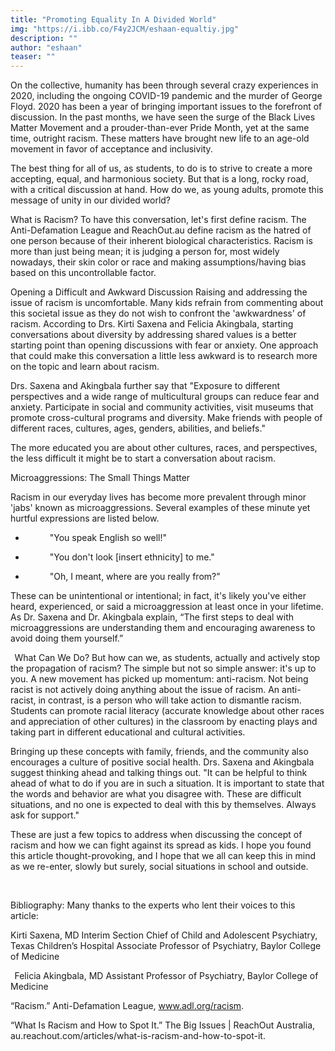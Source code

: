 ```yaml
---
title: "Promoting Equality In A Divided World"
img: "https://i.ibb.co/F4y2JCM/eshaan-equaltiy.jpg" 
description: ""
author: "eshaan"
teaser: ""
---
```

On the collective, humanity has been through several crazy experiences in 2020, including the ongoing COVID-19 pandemic and the murder of George Floyd. 2020 has been a year of bringing important issues to the forefront of discussion. In the past months, we have seen the surge of the Black Lives Matter Movement and a prouder-than-ever Pride Month, yet at the same time, outright racism. These matters have brought new life to an age-old movement in favor of acceptance and inclusivity. 

The best thing for all of us, as students, to do is to strive to create a more accepting, equal, and harmonious society. But that is a long, rocky road, with a critical discussion at hand. How do we, as young adults, promote this message of unity in our divided world? 


What is Racism? 
To have this conversation, let's first define racism. The Anti-Defamation League and ReachOut.au define racism as the hatred of one person because of their inherent biological characteristics. Racism is more than just being mean; it is judging a person for, most widely nowadays, their skin color or race and making assumptions/having bias based on this uncontrollable factor. 


Opening a Difficult and Awkward Discussion 
Raising and addressing the issue of racism is uncomfortable. Many kids refrain from commenting about this societal issue as they do not wish to confront the 'awkwardness' of racism. According to Drs. Kirti Saxena and Felicia Akingbala, starting conversations about diversity by addressing shared values is a better starting point than opening discussions with fear or anxiety. One approach that could make this conversation a little less awkward is to research more on the topic and learn about racism. 

Drs. Saxena and Akingbala further say that "Exposure to different perspectives and a wide range of multicultural groups can reduce fear and anxiety. Participate in social and community activities, visit museums that promote cross-cultural programs and diversity. Make friends with people of different races, cultures, ages, genders, abilities, and beliefs." 

The more educated you are about other cultures, races, and perspectives, the less difficult it might be to start a conversation about racism. 


Microaggressions: The Small Things Matter 

Racism in our everyday lives has become more prevalent through minor 'jabs' known as microaggressions. Several examples of these minute yet hurtful expressions are listed below. 

-             "You speak English so well!" 

-             "You don't look [insert ethnicity] to me." 

-             "Oh, I meant, where are you really from?” 

These can be unintentional or intentional; in fact, it's likely you've either heard, experienced, or said a microaggression at least once in your lifetime. As Dr. Saxena and Dr. Akingbala explain, “The first steps to deal with microaggressions are understanding them and encouraging awareness to avoid doing them yourself.” 

  
What Can We Do? 
But how can we, as students, actually and actively stop the propagation of racism? The simple but not so simple answer: it's up to you. A new movement has picked up momentum: anti-racism. Not being racist is not actively doing anything about the issue of racism. An anti-racist, in contrast, is a person who will take action to dismantle racism. Students can promote racial literacy (accurate knowledge about other races and appreciation of other cultures) in the classroom by enacting plays and taking part in different educational and cultural activities. 

Bringing up these concepts with family, friends, and the community also encourages a culture of positive social health. Drs. Saxena and Akingbala suggest thinking ahead and talking things out. "It can be helpful to think ahead of what to do if you are in such a situation. It is important to state that the words and behavior are what you disagree with. These are difficult situations, and no one is expected to deal with this by themselves. Always ask for support." 

These are just a few topics to address when discussing the concept of racism and how we can fight against its spread as kids. I hope you found this article thought-provoking, and I hope that we all can keep this in mind as we re-enter, slowly but surely, social situations in school and outside. 

  

Bibliography: 
Many thanks to the experts who lent their voices to this article: 

Kirti Saxena, MD 
Interim Section Chief of Child and Adolescent Psychiatry, Texas Children’s Hospital 
Associate Professor of Psychiatry, Baylor College of Medicine 

  
Felicia Akingbala, MD 
Assistant Professor of Psychiatry, Baylor College of Medicine 

“Racism.” Anti-Defamation League, www.adl.org/racism. 

“What Is Racism and How to Spot It.” The Big Issues | ReachOut Australia, au.reachout.com/articles/what-is-racism-and-how-to-spot-it. 

 
